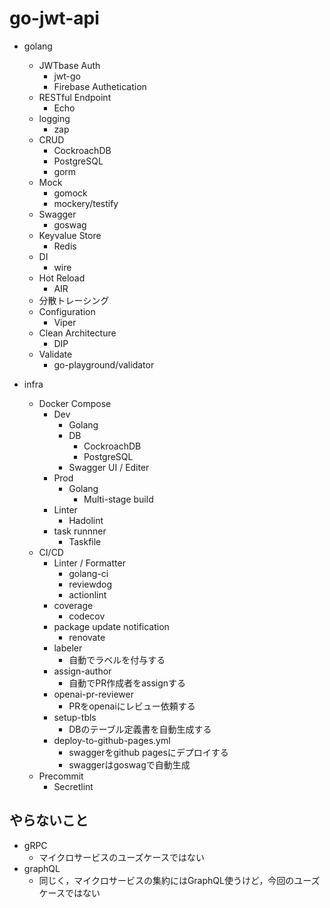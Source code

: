 
# go-jwt-api
- golang
  - JWTbase Auth
      - jwt-go
      - Firebase Authetication
  - RESTful Endpoint
      - Echo
  - logging
      - zap
  - CRUD
      - CockroachDB
      - PostgreSQL
      - gorm
  - Mock
      - gomock
      - mockery/testify 
  - Swagger
      - goswag
  - Keyvalue Store
      - Redis
  - DI
      - wire
  - Hot Reload
      - AIR
  - 分散トレーシング
  - Configuration
      - Viper
  - Clean Architecture
      - DIP
  - Validate
    - go-playground/validator
 
- infra
  - Docker Compose
    - Dev
        - Golang
        - DB
            - CockroachDB
            - PostgreSQL
        - Swagger UI / Editer
    - Prod
        - Golang
            - Multi-stage build
    - Linter
        - Hadolint
    - task runnner
        - Taskfile
  - CI/CD
      - Linter / Formatter
          - golang-ci
          - reviewdog
          - actionlint
      - coverage
          - codecov
      - package update notification
          - renovate
      - labeler
        - 自動でラベルを付与する
      - assign-author
        - 自動でPR作成者をassignする
      - openai-pr-reviewer
        - PRをopenaiにレビュー依頼する
      - setup-tbls
        - DBのテーブル定義書を自動生成する
      - deploy-to-github-pages.yml
        - swaggerをgithub pagesにデプロイする
        - swaggerはgoswagで自動生成
  - Precommit
      - Secretlint


## やらないこと
- gRPC
  - マイクロサービスのユーズケースではない
- graphQL
  - 同じく，マイクロサービスの集約にはGraphQL使うけど，今回のユーズケースではない  
